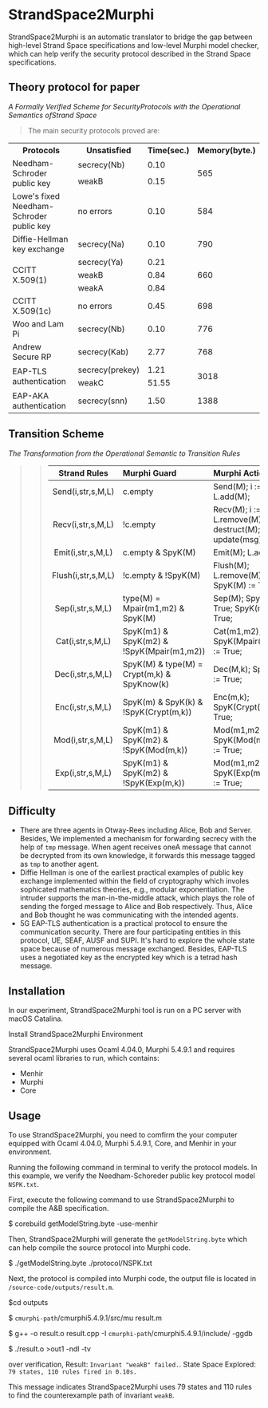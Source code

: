 StrandSpace2Murphi
====
StrandSpace2Murphi is an automatic translator to bridge the gap between high-level Strand Space specifications and low-level Murphi model checker, which can help verify the security protocol described in the Strand Space specifications.<br>


Theory protocol for paper<br>
---
*A Formally Verified Scheme for SecurityProtocols with the Operational Semantics ofStrand Space*<br>
>The main security protocols proved are:<br>
<table>
    <tr>
        <th>Protocols</th><th>Unsatisfied</th><th>Time(sec.)</th><th>Memory(byte.)</th>
    </tr>
    <tr>
        <td rowspan="2">Needham-Schroder public key</td><td>secrecy(Nb)</td><td>0.10</td><td rowspan="2">565</td>
    </tr>
    <tr>
        <td>weakB</td><td>0.15</td>
    </tr>
    <tr>
        <td>Lowe's fixed Needham-Schroder public key</td><td>no errors</td><td>0.10</td><td>584</td>
    </tr>
    <tr>
        <td>Diffie-Hellman key exchange</td><td>secrecy(Na)</td><td>0.10</td><td>790</td>
    </tr>
     <tr>
        <td rowspan="3">CCITT X.509(1)</td><td>secrecy(Ya)</td><td>0.21</td><td rowspan="3">660</td>
    </tr>
    <tr>
        <td>weakB</td><td>0.84</td>
    </tr>
    <tr>
        <td>weakA</td><td>0.84</td>
    </tr>
    <tr>
        <td>CCITT X.509(1c)</td><td>no errors</td><td>0.45</td><td>698</td>
    </tr>
    <tr>
        <td>Woo and Lam Pi</td><td>secrecy(Nb)</td><td>0.10</td><td>776</td>
    </tr>
    <tr>
        <td>Andrew Secure RP</td><td>secrecy(Kab)</td><td>2.77</td><td>768</td>
    </tr>
     <tr>
        <td rowspan="2">EAP-TLS authentication</td><td>secrecy(prekey)</td><td>1.21</td><td rowspan="2">3018 </td>
    </tr>
    <tr>
        <td>weakC</td><td>51.55</td>
    </tr>
     <tr>
        <td>EAP-AKA authentication</td><td>secrecy(snn)</td><td>1.50</td><td>1388</td>
    </tr>
</table>
 

Transition Scheme
---
*The Transformation from the Operational Semantic to Transition Rules*<br>


>>|Strand Rules | Murphi Guard | Murphi Action|
>>|:---:|:--- | :---|
>>|Send(i,str,s,M,L)  | c.empty | Send(M); i := i+1; L.add(M);|
>>|Recv(i,str,s,M,L) | !c.empty |  Recv(M); i := i+1; L.remove(M); msg := destruct(M); update(msg);|
>>|Emit(i,str,s,M,L)  | c.empty & SpyK(M) |  Emit(M); L.add(M)|
>>|Flush(i,str,s,M,L) | !c.empty & !SpyK(M) |  Flush(M); L.remove(M); SpyK(M) := True;|
>>|Sep(i,str,s,M,L)|  type(M) = Mpair(m1,m2) & SpyK(M) | Sep(M); SpyK(m1) := True; SpyK(m2) := True;|
>>|Cat(i,str,s,M,L) | SpyK(m1) & SpyK(m2) & !SpyK(Mpair(m1,m2)) |  Cat(m1,m2); SpyK(Mpair(m1,m2)) := True;|
>>|Dec(i,str,s,M,L)|  SpyK(M) & type(M) = Crypt(m,k) & SpyKnow(k) |  Dec(M,k); SpyK(m) := True;|
>>|Enc(i,str,s,M,L)|  SpyK(m) & SpyK(k) & !SpyK(Crypt(m,k)) |  Enc(m,k); SpyK(Crypt(m,k)) := True;|
>>|Mod(i,str,s,M,L)|  SpyK(m1) & SpyK(m2) & !SpyK(Mod(m,k)) |  Mod(m1,m2); SpyK(Mod(m1,m2)) := True;|
>>|Exp(i,str,s,M,L)|  SpyK(m1) & SpyK(m2) & !SpyK(Exp(m,k)) |  Mod(m1,m2); SpyK(Exp(m1,m2)) := True;|


Difficulty<br>
---
- There are three agents in Otway-Rees including Alice, Bob and Server. Besides, We implemented a mechanism for forwarding secrecy with the help of `tmp` message. When agent receives oneA message that cannot be decrypted from its own knowledge, it forwards this message tagged as `tmp` to another agent.
- Diffie Hellman is one of the earliest practical examples of public key exchange implemented within the field of cryptography which involes sophicated mathematics theories, e.g., modular exponentiation. The intruder supports the man-in-the-middle attack, which plays the role of sending the forged message to Alice and Bob respectively. Thus, Alice and Bob  thought  he was communicating with the intended agents.
- 5G EAP-TLS authentication is a practical protocol to ensure the communication security. There are four participating entities in this protocol, UE, SEAF, AUSF and SUPI. It's hard to explore the whole state space because of numerous message exchanged. Besides, EAP-TLS uses a negotiated key  as the encrypted key which is a tetrad hash message.

Installation<br>
---
In our experiment, StrandSpace2Murphi tool is run on a PC server with macOS Catalina.<br>

Install StrandSpace2Murphi Environment<br>

StrandSpace2Murphi uses Ocaml 4.04.0, Murphi 5.4.9.1 and requires several ocaml libraries to run, which contains:<br>
- Menhir
- Murphi 
- Core


Usage
---
To use StrandSpace2Murphi, you need to comfirm the your computer equipped with  Ocaml 4.04.0, Murphi 5.4.9.1, Core, and Menhir in your environment.<br>

Running the following command in terminal to verify the protocol models. In this example, we verify the Needham-Schoreder public key protocol model `NSPK.txt`.

First, execute the following command to use StrandSpace2Murphi to compile the A&B specification.

$ corebuild getModelString.byte -use-menhir 

Then, StrandSpace2Murphi will generate the `getModelString.byte` which can help compile the source protocol into Murphi code.

$ ./getModelString.byte ./protocol/NSPK.txt

Next, the protocol is compiled into Murphi code, the output file is located in `/source-code/outputs/result.m`.

$cd outputs 

$ `cmurphi-path`/cmurphi5.4.9.1/src/mu result.m

$ g++ -o result.o result.cpp -I `cmurphi-path`/cmurphi5.4.9.1/include/ -ggdb

$ ./result.o >out1 -ndl -tv

over verification, Result: `Invariant "weakB" failed.`. State Space Explored: `79 states, 110 rules fired in 0.10s.`

This message indicates StrandSpace2Murphi uses 79 states and 110 rules to find the counterexample path of invariant `weakB`.

